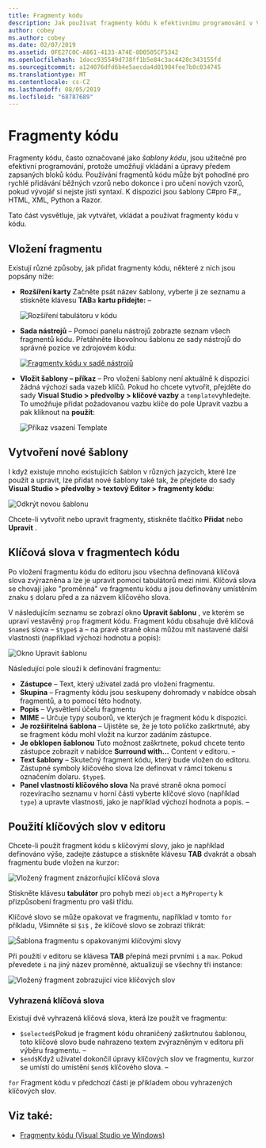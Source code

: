 ```yaml
---
title: Fragmenty kódu
description: Jak používat fragmenty kódu k efektivnímu programování v Visual Studio pro Mac
author: cobey
ms.author: cobey
ms.date: 02/07/2019
ms.assetid: 0FE27C0C-A861-4133-A74E-8D0505CF5342
ms.openlocfilehash: 1dacc935549d738ff1b5e84c3ac4420c343155fd
ms.sourcegitcommit: a124076dfd6b4e5aecda4d01984fee7b0c034745
ms.translationtype: MT
ms.contentlocale: cs-CZ
ms.lasthandoff: 08/05/2019
ms.locfileid: "68787689"
---
```

# <a name="code-snippets"></a>Fragmenty kódu

Fragmenty kódu, často označované jako _šablony kódu_, jsou užitečné pro efektivní programování, protože umožňují vkládání a úpravy předem zapsaných bloků kódu. Používání fragmentů kódu může být pohodlné pro rychlé přidávání běžných vzorů nebo dokonce i pro učení nových vzorů, pokud vývojář si nejste jisti syntaxí. K dispozici jsou šablony C#pro F#,, HTML, XML, Python a Razor.

Tato část vysvětluje, jak vytvářet, vkládat a používat fragmenty kódu v kódu.

## <a name="inserting-a-snippet"></a>Vložení fragmentu

Existují různé způsoby, jak přidat fragmenty kódu, některé z nich jsou popsány níže:

- **Rozšíření karty** Začněte psát název šablony, vyberte ji ze seznamu a stiskněte klávesu **TAB**a **kartu přidejte:** &ndash;

  ![Rozšíření tabulátoru v kódu](media/source-editor-image13.png)

- **Sada nástrojů** &ndash; Pomocí panelu nástrojů zobrazte seznam všech fragmentů kódu. Přetáhněte libovolnou šablonu ze sady nástrojů do správné pozice ve zdrojovém kódu:

  [![Fragmenty kódu v sadě nástrojů](media/source-editor-image14-sml.png)](media/source-editor-image14.png#lightbox)

- **Vložit šablony – příkaz** &ndash; Pro vložení šablony není aktuálně k dispozici žádná výchozí sada vazeb klíčů. Pokud ho chcete vytvořit, přejděte do sady **Visual Studio > předvolby > klíčové vazby** a `template`vyhledejte. To umožňuje přidat požadovanou vazbu klíče do pole Upravit vazbu a pak kliknout na **použít**:

  ![Příkaz vsazení Template](media/source-editor-image15.png)

## <a name="creating-a-new-template"></a>Vytvoření nové šablony

I když existuje mnoho existujících šablon v různých jazycích, které lze použít a upravit, lze přidat nové šablony také tak, že přejdete do sady **Visual Studio > předvolby > textový Editor > fragmenty kódu**:

![Odkrýt novou šablonu](media/source-editor-image12.png)

Chcete-li vytvořit nebo upravit fragmenty, stiskněte tlačítko **Přidat** nebo **Upravit** .

## <a name="keywords-in-code-snippets"></a>Klíčová slova v fragmentech kódu

Po vložení fragmentu kódu do editoru jsou všechna definovaná klíčová slova zvýrazněna a lze je upravit pomocí tabulátorů mezi nimi. Klíčová slova se chovají jako "proměnná" ve fragmentu kódu a jsou definovány umístěním znaku `$` dolaru před a za názvem klíčového slova. 

V následujícím seznamu se zobrazí okno **Upravit šablonu** , ve kterém se upraví vestavěný `prop` fragment kódu. Fragment kódu obsahuje dvě klíčová `$name$` slova &ndash; `$type$` a &ndash; na pravé straně okna můžou mít nastavené další vlastnosti (například výchozí hodnotu a popis):

![Okno Upravit šablonu](media/source-editor-image12z.png)

Následující pole slouží k definování fragmentu:

- **Zástupce** &ndash; Text, který uživatel zadá pro vložení fragmentu.
- **Skupina** &ndash; Fragmenty kódu jsou seskupeny dohromady v nabídce obsah fragmentů, a to pomocí této hodnoty.
- **Popis** &ndash; Vysvětlení účelu fragmentu
- **MIME** &ndash; Určuje typy souborů, ve kterých je fragment kódu k dispozici.
- **Je rozšiřitelná šablona** &ndash; Ujistěte se, že je toto políčko zaškrtnuté, aby se fragment kódu mohl vložit na kurzor zadáním zástupce.
- **Je obklopen šablonou** Tuto možnost zaškrtnete, pokud chcete tento zástupce zobrazit v nabídce **Surround with...** Content v editoru. &ndash;
- **Text šablony** &ndash; Skutečný fragment kódu, který bude vložen do editoru. Zástupné symboly klíčového slova lze definovat v rámci tokenu s označením dolaru. `$type$`.
- **Panel vlastností klíčového slova** Na pravé straně okna pomocí rozevíracího seznamu v horní části vyberte klíčové slovo (například `type`) a upravte vlastnosti, jako je například výchozí hodnota a popis. &ndash;

## <a name="using-keywords-in-the-editor"></a>Použití klíčových slov v editoru

Chcete-li použít fragment kódu s klíčovými slovy, jako je například definováno výše, zadejte zástupce a stiskněte klávesu **TAB** dvakrát a obsah fragmentu bude vložen na kurzor:

![Vložený fragment znázorňující klíčová slova](media/source-editor-image12a.png)

Stiskněte klávesu **tabulátor** pro pohyb mezi `object` a `MyProperty` k přizpůsobení fragmentu pro vaši třídu.

Klíčové slovo se může opakovat ve fragmentu, například v tomto `for` příkladu, Všimněte si `$i$` , že klíčové slovo se zobrazí třikrát:

![Šablona fragmentu s opakovanými klíčovými slovy](media/source-editor-image12b.png)

Při použití v editoru se klávesa **TAB** přepíná mezi prvními `i` a `max`. Pokud převedete `i` na jiný název proměnné, aktualizují se všechny tři instance:

![Vložený fragment zobrazující více klíčových slov](media/source-editor-image12c.png)

### <a name="reserved-keywords"></a>Vyhrazená klíčová slova

Existují dvě vyhrazená klíčová slova, která lze použít ve fragmentu:

- `$selected$`Pokud je fragment kódu ohraničený zaškrtnutou šablonou, toto klíčové slovo bude nahrazeno textem zvýrazněným v editoru při výběru fragmentu. &ndash;
- `$end$`Když uživatel dokončil úpravy klíčových slov ve fragmentu, kurzor se umístí do umístění `$end$` klíčového slova. &ndash;

`for` Fragment kódu v předchozí části je příkladem obou vyhrazených klíčových slov.

## <a name="see-also"></a>Viz také:

- [Fragmenty kódu (Visual Studio ve Windows)](/visualstudio/ide/code-snippets)
